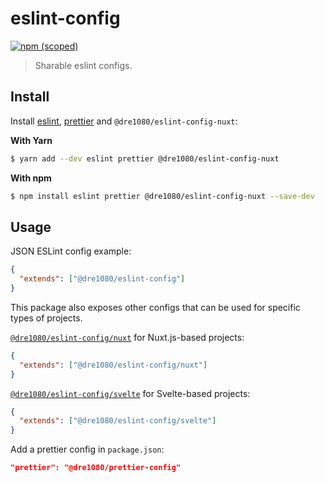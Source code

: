 # eslint-config

[![npm (scoped)](https://img.shields.io/npm/v/@dre1080/eslint-config)](https://www.npmjs.org/package/@dre1080/eslint-config)

> Sharable eslint configs.

## Install

Install [eslint](https://eslint.io/), [prettier](https://prettier.io/) and `@dre1080/eslint-config-nuxt`:

**With Yarn**

```sh
$ yarn add --dev eslint prettier @dre1080/eslint-config-nuxt
```

**With npm**

```sh
$ npm install eslint prettier @dre1080/eslint-config-nuxt --save-dev
```

## Usage

JSON ESLint config example:

```json
{
  "extends": ["@dre1080/eslint-config"]
}
```

This package also exposes other configs that can be used for specific types of projects.

[`@dre1080/eslint-config/nuxt`](nuxt.js) for Nuxt.js-based projects:

```json
{
  "extends": ["@dre1080/eslint-config/nuxt"]
}
```

[`@dre1080/eslint-config/svelte`](svelte.js) for Svelte-based projects:

```json
{
  "extends": ["@dre1080/eslint-config/svelte"]
}
```

Add a prettier config in `package.json`:

```json
"prettier": "@dre1080/prettier-config"
```
